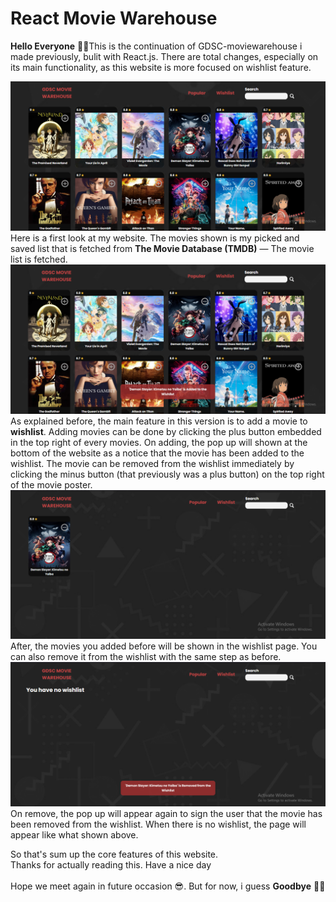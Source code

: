 # React Movie Warehouse
**Hello Everyone** 🐸👋This is the continuation of GDSC-moviewarehouse i made previously, bulit with React.js. There are total changes, especially on its main functionality, as this website is more focused on wishlist feature.

![Main Page](./src/assets/readme/mainmenu.png)
Here is a first look at my website. The movies shown is my picked and saved list that is fetched from **The Movie Database (TMDB)** — The movie list is fetched. 
![Add Wishlist](./src/assets/readme/addwishlist.png)
As explained before, the main feature in this version is to add a movie to **wishlist**. Adding movies can be done by clicking the plus button embedded in the top right of every movies. On adding, the pop up will shown at the bottom of the website as a notice that the movie has been added to the wishlist. The movie can be removed from the wishlist immediately by clicking the minus button (that previously was a plus button) on the top right of the movie poster.
![Wishlist Page](./src/assets/readme/wishlist.png)
After, the movies you added before will be shown in the wishlist page. You can also remove it from the wishlist with the same step as before.
![Wishlist Removed](./src/assets/readme/wishlistremoved.png)
On remove, the pop up will appear again to sign the user that the movie has been removed from the wishlist. When there is no wishlist, the page will appear like what shown above.

So that's sum up the core features of this website.<br>
Thanks for actually reading this. Have a nice day<br><br>
Hope we meet again in future occasion 😎. But for now, i guess **Goodbye** 🐸👋
